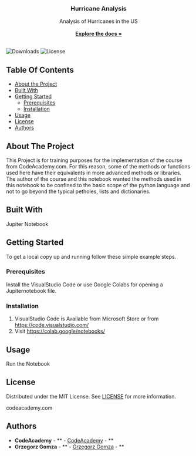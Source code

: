 <br/>
<p align="center">
  <h3 align="center">Hurricane Analysis</h3>

  <p align="center">
    Analysis of Hurricanes in the US
    <br/>
    <br/>
    <a href="https://github.com/grzegorz-gomza/Hurricane_Analysis"><strong>Explore the docs »</strong></a>
    <br/>
    <br/>
  </p>
</p>

![Downloads](https://img.shields.io/github/downloads/grzegorz-gomza/Hurricane_Analysis/total) ![License](https://img.shields.io/github/license/grzegorz-gomza/Hurricane_Analysis) 

## Table Of Contents

* [About the Project](#about-the-project)
* [Built With](#built-with)
* [Getting Started](#getting-started)
  * [Prerequisites](#prerequisites)
  * [Installation](#installation)
* [Usage](#usage)
* [License](#license)
* [Authors](#authors)

## About The Project

This Project is for training purposes for the implementation of the course from CodeAcademy.com. For this reason, some of the methods or functions used here have their equivalents in more advanced methods or libraries. The author of the course and this notebook wanted the methods used in this notebook to be confined to the basic scope of the python language and not to go beyond the typical petholes, lists and dictionaries. 

## Built With

Jupiter Notebook

## Getting Started

To get a local copy up and running follow these simple example steps.

### Prerequisites

Install the VisualStudio Code or use Google Colabs for opening a Jupiternotebook file.


### Installation

1. VisualStudio Code is Available from Microsoft Store or from https://code.visualstudio.com/
2. Visit https://colab.google/notebooks/

## Usage

Run the Notebook


## License

Distributed under the MIT License. See [LICENSE](https://github.com/grzegorz-gomza/Hurricane_Analysis/blob/main/LICENSE.md) for more information.

codeacademy.com

## Authors

* **CodeAcademy** - ** - [CodeAcademy](https://www.codecademy.com/) - **
* **Grzegorz Gomza** - ** - [Grzegorz Gomza](https://github.com/grzegorz-gomza) - **

